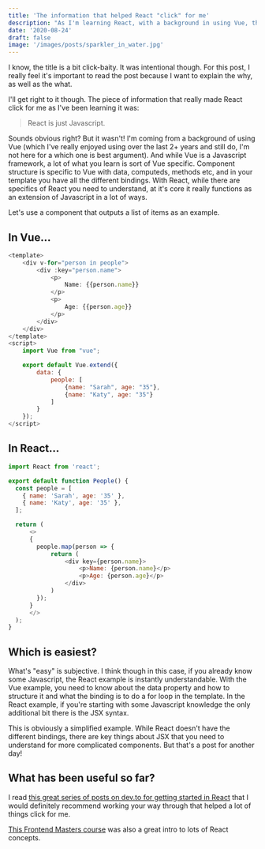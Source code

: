 ```yaml
---
title: 'The information that helped React "click" for me'
description: "As I'm learning React, with a background in using Vue, there was one piece of information that really gave me that 'eureka' moment"
date: '2020-08-24'
draft: false
image: '/images/posts/sparkler_in_water.jpg'
---
```


I know, the title is a bit click-baity. It was intentional though. For this post, I really feel it's important to read the post because I want to explain the why, as well as the what.

I'll get right to it though. The piece of information that really made React click for me as I've been learning it was:

> React is just Javascript.

Sounds obvious right? But it wasn't! I'm coming from a background of using Vue (which I've really enjoyed using over the last 2+ years and still do, I'm not here for a which one is best argument). And while Vue is a Javascript framework, a lot of what you learn is sort of Vue specific. Component structure is specific to Vue with data, computeds, methods etc, and in your template you have all the different bindings. With React, while there are specifics of React you need to understand, at it's core it really functions as an extension of Javascript in a lot of ways.

Let's use a component that outputs a list of items as an example.

## In Vue...

```javascript
<template>
    <div v-for="person in people">
        <div :key="person.name">
            <p>
                Name: {{person.name}}
            </p>
            <p>
                Age: {{person.age}}
            </p>
        </div>
    </div>
</template>
<script>
    import Vue from "vue";

    export default Vue.extend({
        data: {
            people: [
                {name: "Sarah", age: "35"},
                {name: "Katy", age: "35"}
            ]
        }
    });
</script>
```

## In React...

```javascript
import React from 'react';

export default function People() {
  const people = [
    { name: 'Sarah', age: '35' },
    { name: 'Katy', age: '35' },
  ];

  return (
      <>
      {
        people.map(person => {
            return (
                <div key={person.name}>
                    <p>Name: {person.name}</p>
                    <p>Age: {person.age}</p>
                </div>
            )
        });
      }
      </>
  );
}
```

## Which is easiest?

What's "easy" is subjective. I think though in this case, if you already know some Javascript, the React example is instantly understandable. With the Vue example, you need to know about the data property and how to structure it and what the binding is to do a for loop in the template. In the React example, if you're starting with some Javascript knowledge the only additional bit there is the JSX syntax.

This is obviously a simplified example. While React doesn't have the different bindings, there are key things about JSX that you need to understand for more complicated components. But that's a post for another day!

## What has been useful so far?

I read [this great series of posts on dev.to for getting started in React](https://dev.to/codeartistryio/want-to-learn-react-in-2020-here-s-the-blueprint-to-follow-2jdd) that I would definitely recommend working your way through that helped a lot of things click for me.

[This Frontend Masters course](https://frontendmasters.com/courses/complete-react-v5/) was also a great intro to lots of React concepts.
